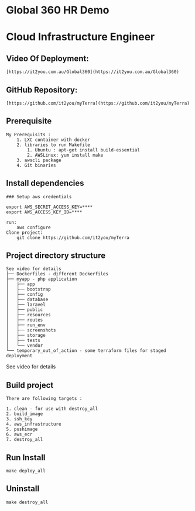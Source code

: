 # Global 360 HR Demo
# Cloud Infrastructure Engineer

## Video Of Deployment:
    [https://it2you.com.au/Global360](https://it2you.com.au/Global360)

## GitHub Repository:
    [https://github.com/it2you/myTerra](https://github.com/it2you/myTerra)

## Prerequisite
    My Prerequisits : 
        1. LXC container with docker
        2. libraries to run Makefile 
            1. Ubuntu : apt-get install build-essential
            2. AWSLinux: yum install make
        3. awscli package 
        4. Git binaries 

## Install dependencies
    ### Setup aws credentials

    export AWS_SECRET_ACCESS_KEY=****
    export AWS_ACCESS_KEY_ID=****
    
    run:
        aws configure 
    Clone project:
        git clone https://github.com/it2you/myTerra
    

## Project directory structure
    See video for details
    ├── Dockerfiles - different Dockerfiles 
    ├── myapp - php application 
    │   ├── app
    │   ├── bootstrap
    │   ├── config
    │   ├── database
    │   ├── laravel
    │   ├── public
    │   ├── resources
    │   ├── routes
    │   ├── run_env
    │   ├── screenshots
    │   ├── storage
    │   ├── tests
    │   └── vendor
    └── temporary_out_of_action - some terraform files for staged deployment 

See video for details

## Build project

    There are following targets :

    1. clean - for use with destroy_all
    2. build_image
    3. ssh_key
    4. aws_infrastructure
    5. pushimage
    6. aws_ecr
    7. destroy_all


## Run Install 
    
    make deploy_all

## Uninstall 
    make destroy_all

